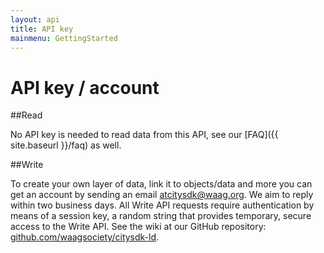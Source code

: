 ```yaml
---
layout: api
title: API key
mainmenu: GettingStarted
---
```


# API key / account

##Read

No API key is needed to read data from this API, see our [FAQ]({{ site.baseurl }}/faq) as well. 
 
##Write

To create your own layer of data, link it to objects/data and more you can get an account by sending an email atcitysdk@waag.org. We aim to reply within two business days.
All Write API requests require authentication by means of a session key, a random string that provides temporary, secure access to the Write API. See the wiki at our GitHub repository: [github.com/waagsociety/citysdk-ld](https://github.com/waagsociety/citysdk-ld]).